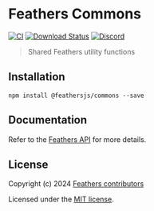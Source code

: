 # Feathers Commons

[![CI](https://github.com/feathersjs/feathers/workflows/CI/badge.svg)](https://github.com/feathersjs/feathers/actions?query=workflow%3ACI)
[![Download Status](https://img.shields.io/npm/dm/@feathersjs/commons.svg?style=flat-square)](https://www.npmjs.com/package/@feathersjs/commons)
[![Discord](https://badgen.net/badge/icon/discord?icon=discord&label)](https://discord.gg/qa8kez8QBx)

> Shared Feathers utility functions

## Installation

```
npm install @feathersjs/commons --save
```

## Documentation

Refer to the [Feathers API](https://feathersjs.com/api) for more details.

## License

Copyright (c) 2024 [Feathers contributors](https://github.com/feathersjs/feathers/graphs/contributors)

Licensed under the [MIT license](LICENSE).
